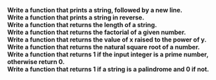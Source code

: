 **Write a function that prints a string, followed by a new line.**<br>
**Write a function that prints a string in reverse.**<br>
**Write a function that returns the length of a string.**<br>
**Write a function that returns the factorial of a given number.**<br>
**Write a function that returns the value of x raised to the power of y.**<br>
**Write a function that returns the natural square root of a number.**<br>
**Write a function that returns 1 if the input integer is a prime number, otherwise return 0.**<br>
**Write a function that returns 1 if a string is a palindrome and 0 if not.**<br>
